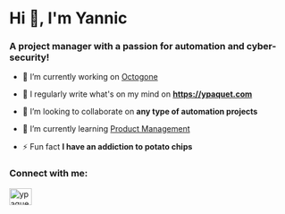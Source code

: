 # Hi 👋, I'm Yannic
### A project manager with a passion for automation and cyber-security!

- 🔭 I’m currently working on [Octogone](https://octogone.ai)

- 📝 I regularly write what's on my mind on **https://ypaquet.com**

- 👯 I’m looking to collaborate on **any type of automation projects**

- 🌱 I’m currently learning [Product Management](https://www.coursera.org/professional-certificates/ibm-product-manager)

- ⚡ Fun fact **I have an addiction to potato chips**

<h3 align="left">Connect with me:</h3>
<p align="left">
<a href="https://linkedin.com/in/ypaquet" target="blank"><img align="center" src="https://raw.githubusercontent.com/rahuldkjain/github-profile-readme-generator/master/src/images/icons/Social/linked-in-alt.svg" alt="ypaquet" height="30" width="40" /></a>
</p> 

